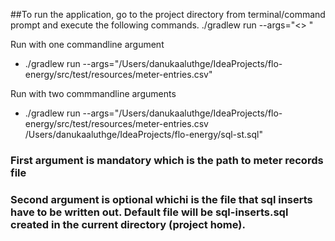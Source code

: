 ##To run the application, go to the project directory from terminal/command prompt and execute the following commands.
./gradlew run --args="<<meter-records-file>> <optional-output-file>"

 Run with one commandline argument
* ./gradlew run --args="/Users/danukaaluthge/IdeaProjects/flo-energy/src/test/resources/meter-entries.csv"

 Run with two commmandline arguments
* ./gradlew run --args="/Users/danukaaluthge/IdeaProjects/flo-energy/src/test/resources/meter-entries.csv /Users/danukaaluthge/IdeaProjects/flo-energy/sql-st.sql"

### First argument is mandatory which is the path to meter records file
### Second argument is optional whichi is the file that sql inserts have to be written out. Default file will be sql-inserts.sql created in the current directory (project home).


